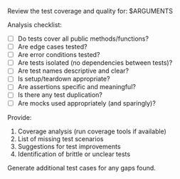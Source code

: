 Review the test coverage and quality for: $ARGUMENTS

Analysis checklist:

- [ ] Do tests cover all public methods/functions?
- [ ] Are edge cases tested?
- [ ] Are error conditions tested?
- [ ] Are tests isolated (no dependencies between tests)?
- [ ] Are test names descriptive and clear?
- [ ] Is setup/teardown appropriate?
- [ ] Are assertions specific and meaningful?
- [ ] Is there any test duplication?
- [ ] Are mocks used appropriately (and sparingly)?

Provide:

1. Coverage analysis (run coverage tools if available)
2. List of missing test scenarios
3. Suggestions for test improvements
4. Identification of brittle or unclear tests

Generate additional test cases for any gaps found.

